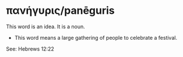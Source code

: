 # πανήγυρις/panēguris
This word is an idea. It is a noun.
* This word means a large gathering of people to celebrate a festival.

See: Hebrews 12:22
